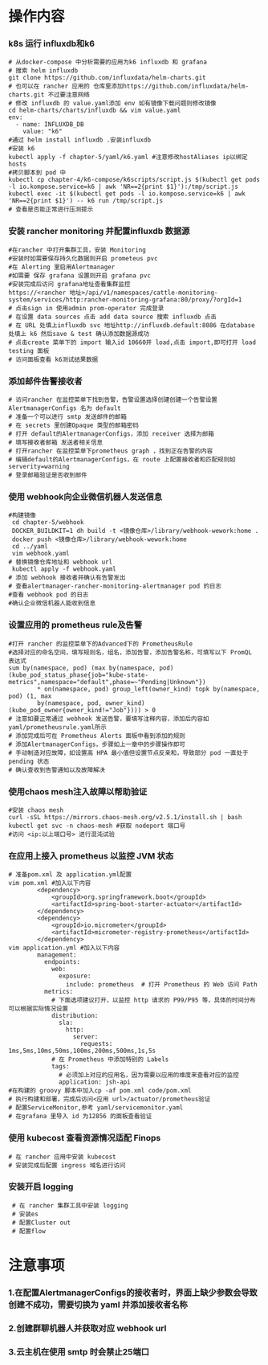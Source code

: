 # 操作内容
### k8s 运行 influxdb和k6
    # 从docker-compose 中分析需要的应用为k6 influxdb 和 grafana
    # 搜索 helm influxdb 
    git clone https://github.com/influxdata/helm-charts.git
    # 也可以在 rancher 应用的 仓库里添加https://github.com/influxdata/helm-charts.git 不过要注意网络
    # 修改 influxdb 的 value.yaml添加 env 如有镜像下载问题则修改镜像
    cd helm-charts/charts/influxdb && vim value.yaml
    env: 
      - name: INFLUXDB_DB
        value: "k6"
    #通过 helm install influxdb .安装influxdb
    #安装 k6
    kubectl apply -f chapter-5/yaml/k6.yaml #注意修改hostAliases ip以绑定 hosts
    #拷贝脚本到 pod 中
    kubectl cp chapter-4/k6-compose/k6scripts/script.js $(kubectl get pods -l io.kompose.service=k6 | awk 'NR==2{print $1}'):/tmp/script.js
    kubectl exec -it $(kubectl get pods -l io.kompose.service=k6 | awk 'NR==2{print $1}') -- k6 run /tmp/script.js
    # 查看是否能正常进行压测提示
### 安装 rancher monitoring 并配置influxdb 数据源
    #在rancher 中打开集群工具，安装 Monitoring
    #安装时如需要保存持久化数据则开启 prometeus pvc
    #在 Alerting 里启用Alertmanager
    #如需要 保存 grafana 设置则开启 grafana pvc
    #安装完成后访问 grafana地址查看集群监控
    https://<rancher 地址>/api/v1/namespaces/cattle-monitoring-system/services/http:rancher-monitoring-grafana:80/proxy/?orgId=1
    # 点击sign in 使用admin prom-operator 完成登录
    # 在设置 data sources 点击 add data source 搜索 influxdb 点击
    # 在 URL 处填上influxdb svc 地址http://influxdb.default:8086 在database 处填上 k6 然后save & test 确认添加数据源成功
    # 点击create 菜单下的 import 输入id 10660并 load,点击 import,即可打开 load testing 面板
    # 访问面板查看 k6测试结果数据
###  添加邮件告警接收者
    # 访问rancher 在监控菜单下找到告警，告警设置选择创建创建一个告警设置 AlertmanagerConfigs 名为 default
    # 准备一个可以进行 smtp 发送邮件的邮箱
    # 在 secrets 里创建Opaque 类型的邮箱密码
    # 打开 default的AlertmanagerConfigs，添加 receiver 选择为邮箱
    # 填写接收者邮箱 发送者相关信息
    # 打开rancher 在监控菜单下prometheus graph ，找到正在告警的内容
    # 编辑default的AlertmanagerConfigs，在 route 上配置接收者和匹配规则如 serverity=warning
    # 登录邮箱验证是否收到邮件
### 使用 webhook向企业微信机器人发送信息
    #构建镜像
     cd chapter-5/webhook
     DOCKER_BUILDKIT=1 dh build -t <镜像仓库>/library/webhook-wework:home .
     docker push <镜像仓库>/library/webhook-wework:home 
     cd ../yaml
     vim webhook.yaml
    # 替换镜像仓库地址和 webhook url
     kubectl apply -f webhook.yaml
    # 添加 webhook 接收者并确认有告警发出
    # 查看alertmanager-rancher-monitoring-alertmanager pod 的日志
    #查看 webhook pod 的日志
    #确认企业微信机器人能收到信息
### 设置应用的 prometheus rule及告警
    #打开 rancher 的监控菜单下的Advanced下的 PrometheusRule
    #选择对应的命名空间，填写规则名，组名，添加告警，添加告警名称，可填写以下 PromQL 表达式
    sum by(namespace, pod) (max by(namespace, pod) (kube_pod_status_phase{job="kube-state-metrics",namespace="default",phase=~"Pending|Unknown"})
            * on(namespace, pod) group_left(owner_kind) topk by(namespace, pod) (1, max
            by(namespace, pod, owner_kind) (kube_pod_owner{owner_kind!="Job"}))) > 0
    # 注意如要正常通过 webhook 发送告警，要填写注释内容，添加后内容如yaml/prometheusrule.yaml所示
    # 添加完成后可在 Prometheus Alerts 面板中看到添加的规则
    # 添加AlertmanagerConfigs，步骤如上一章中的步骤操作即可
    # 手动制造对应故障，如设置高 HPA 最小值但设置节点反亲和，导致部分 pod 一直处于 pending 状态
    # 确认查收到告警通知以及故障解决
### 使用chaos mesh注入故障以帮助验证
    #安装 chaos mesh
    curl -sSL https://mirrors.chaos-mesh.org/v2.5.1/install.sh | bash
    kubectl get svc -n chaos-mesh #获取 nodeport 端口号
    #访问 <ip:以上端口号> 进行混沌试验
### 在应用上接入 prometheus 以监控 JVM 状态
    # 准备pom.xml 及 application.yml配置
    vim pom.xml #加入以下内容
            <dependency>
                <groupId>org.springframework.boot</groupId>
                <artifactId>spring-boot-starter-actuator</artifactId>
            </dependency>
            <dependency>
                <groupId>io.micrometer</groupId>
                <artifactId>micrometer-registry-prometheus</artifactId>
            </dependency>
    vim application.yml #加入以下内容
            management:
              endpoints:
                web:
                  exposure:
                    include: prometheus  # 打开 Prometheus 的 Web 访问 Path
              metrics:
                # 下面选项建议打开，以监控 http 请求的 P99/P95 等，具体的时间分布可以根据实际情况设置
                distribution:
                  sla:
                    http:
                      server:
                        requests: 1ms,5ms,10ms,50ms,100ms,200ms,500ms,1s,5s
                # 在 Prometheus 中添加特别的 Labels
                tags:
                  # 必须加上对应的应用名，因为需要以应用的维度来查看对应的监控
                  application: jsh-api
    #在构建的 groovy 脚本中加入cp -af pom.xml code/pom.xml
    # 执行构建和部署，完成后访问<应用 url>/actuator/prometheus验证
    # 配置ServiceMonitor,参考 yaml/servicemonitor.yaml
    # 在grafana 里导入 id 为12856 的面板查看验证
### 使用 kubecost 查看资源情况适配 Finops
    # 在 rancher 应用中安装 kubecost
    # 安装完成后配置 ingress 域名进行访问
### 安装开启 logging
     # 在 rancher 集群工具中安装 logging
     # 安装es 
     # 配置Cluster out
     # 配置flow
# 注意事项
### 1.在配置AlertmanagerConfigs的接收者时，界面上缺少参数会导致创建不成功，需要切换为 yaml 并添加接收者名称
### 2.创建群聊机器人并获取对应 webhook url
### 3.云主机在使用 smtp 时会禁止25端口

